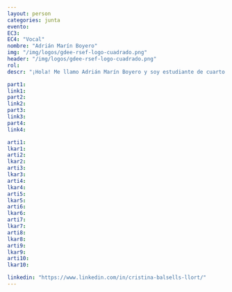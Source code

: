 ```yaml
---
layout: person
categories: junta
evento: 
EC3: 
EC4: "Vocal"
nombre: "Adrián Marín Boyero"
img: "/img/logos/gdee-rsef-logo-cuadrado.png"
header: "/img/logos/gdee-rsef-logo-cuadrado.png"
rol: 
descr: "¡Hola! Me llamo Adrián Marín Boyero y soy estudiante de cuarto de Física en la Universidad de Granada. Siempre me ha apasionado crear diseños relacionados con el mundo de la ciencia para dar a conocer la Física, por lo que como Vocal del GdeE espero poder ayudar a dar a trasmitir sus objetivos y propuestas a nivel nacional."

part1: 
link1: 
part2: 
link2: 
part3:
link3:
part4:
link4:

arti1:
lkar1: 
arti2:
lkar2:
arti3:
lkar3:
arti4:
lkar4:
arti5:
lkar5: 
arti6:
lkar6:
arti7:
lkar7: 
arti8:
lkar8:
arti9:
lkar9:
arti10:
lkar10:

linkedin: "https://www.linkedin.com/in/cristina-balsells-llort/"
---
```

